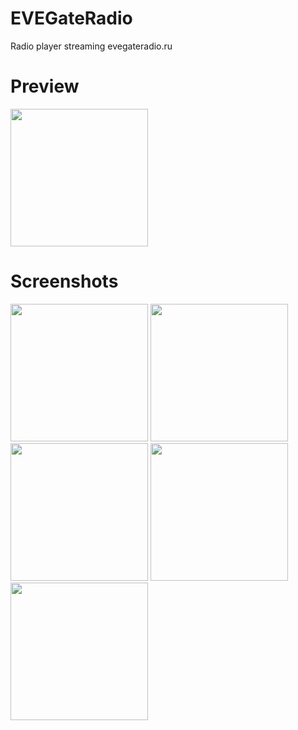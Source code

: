 # EVEGateRadio
Radio player streaming evegateradio.ru

# Preview
<img src="https://raw.githubusercontent.com/Hexakosioihexekontahex/radio-player/master/screenshot/progress.gif" width="220"/>

# Screenshots
<img src="https://raw.githubusercontent.com/Hexakosioihexekontahex/radio-player/master/screenshot/main.jpg" width="220"/>
<img src="https://raw.githubusercontent.com/Hexakosioihexekontahex/radio-player/master/screenshot/menu.jpg" width="220"/>
<img src="https://raw.githubusercontent.com/Hexakosioihexekontahex/radio-player/master/screenshot/history.jpg" width="220"/>
<img src="https://raw.githubusercontent.com/Hexakosioihexekontahex/radio-player/master/screenshot/comms.jpg" width="220"/>
<img src="https://raw.githubusercontent.com/Hexakosioihexekontahex/radio-player/master/screenshot/notification.jpg" width="220"/>
